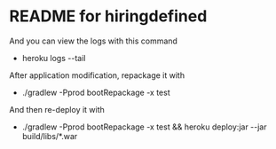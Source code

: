 README for hiringdefined
==========================

And you can view the logs with this command
* heroku logs --tail
	
After application modification, repackage it with
* ./gradlew -Pprod bootRepackage -x test
	
And then re-deploy it with
* ./gradlew -Pprod bootRepackage -x test && heroku deploy:jar --jar build/libs/*.war
